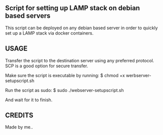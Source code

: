 ## Script for setting up LAMP stack on debian based servers 

This script can be deployed on any debian based server in order to quickly set up a LAMP stack via docker containers. 

## USAGE

Transfer the script to the destination server using any preferred protocol. SCP is a good option for secure transfer. 

Make sure the script is executable by running:
    $ chmod +x werbserver-setupscript.sh 

Run the script as sudo: 
    $ sudo ./webserver-setupscript.sh 

And wait for it to finish. 

## CREDITS

Made by me..
